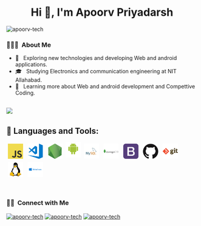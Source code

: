 <h1 align="center">Hi 👋, I'm Apoorv Priyadarsh</h1>
<p align="left"> <img src="https://komarev.com/ghpvc/?username=apoorv-tech&label=Profile%20views&color=0e75b6&style=flat" alt="apoorv-tech" /> </p>

<h3> 👨🏻‍💻 &nbsp;About Me </h3>

- 🤔 &nbsp; Exploring new technologies and developing Web and android applications.
- 🎓 &nbsp; Studying Electronics and communication engineering at NIT Allahabad.
- 🌱 &nbsp; Learning more about Web and android development and Compettive Coding.

<br/>

<img height="180em" src="https://github-readme-stats.vercel.app/api?username=apoorv-tech&theme=buefy&show_icons=true" />

## 🧰 Languages and Tools:
<p align="left">
<img src="https://raw.githubusercontent.com/github/explore/80688e429a7d4ef2fca1e82350fe8e3517d3494d/topics/javascript/javascript.png" alt="Javascript" height="40" style="vertical-align:top; margin:4px">
<img src="https://raw.githubusercontent.com/github/explore/80688e429a7d4ef2fca1e82350fe8e3517d3494d/topics/visual-studio-code/visual-studio-code.png" alt="VS Code" height="40" style="vertical-align:top; margin:4px">
<img src="https://raw.githubusercontent.com/github/explore/80688e429a7d4ef2fca1e82350fe8e3517d3494d/topics/nodejs/nodejs.png" alt="NodeJS" height="40" style="vertical-align:top; margin:4px">
<img src="https://raw.githubusercontent.com/devicons/devicon/master/icons/android/android-original-wordmark.svg" alt="android" width="40" height="40"/>
<img src="https://raw.githubusercontent.com/github/explore/80688e429a7d4ef2fca1e82350fe8e3517d3494d/topics/mysql/mysql.png" alt="MySQL" height="40" style="vertical-align:top; margin:4px">
<img src="https://raw.githubusercontent.com/github/explore/80688e429a7d4ef2fca1e82350fe8e3517d3494d/topics/mongodb/mongodb.png" alt="Mongodb" height="40" style="vertical-align:top; margin:4px">
 <img src="https://raw.githubusercontent.com/github/explore/80688e429a7d4ef2fca1e82350fe8e3517d3494d/topics/bootstrap/bootstrap.png" alt="Bootstrap" height="40" style="vertical-align:top; margin:4px">
<img src="https://raw.githubusercontent.com/github/explore/78df643247d429f6cc873026c0622819ad797942/topics/github/github.png" alt="Github" height="40" style="vertical-align:top; margin:4px">
<img src="https://raw.githubusercontent.com/github/explore/80688e429a7d4ef2fca1e82350fe8e3517d3494d/topics/git/git.png" alt="Git" height="40" style="vertical-align:top; margin:4px">
<img src="https://raw.githubusercontent.com/github/explore/80688e429a7d4ef2fca1e82350fe8e3517d3494d/topics/linux/linux.png" alt="Linux" height="40" style="vertical-align:top; margin:4px" alt="Windows" height="40" style="vertical-align:top; margin:4px">
<img src="https://raw.githubusercontent.com/github/explore/80688e429a7d4ef2fca1e82350fe8e3517d3494d/topics/windows/windows.png" alt="Windows" height="40" style="vertical-align:top; margin:4px">

</p>

<br />


<h3> 🤝🏻 &nbsp;Connect with Me </h3>
<p align="left">
<a href="https://www.linkedin.com/in/apoorv-priyadarsh-3049081b9/" target="blank"><img align="center" src="https://cdn.jsdelivr.net/npm/simple-icons@3.0.1/icons/linkedin.svg" alt="apoorv-tech" height="30" width="40" /></a>
<a href="mailto:apoorvpriyadarsh1729@gmail.com" target="blank"> <img align="center" src="https://cdn.jsdelivr.net/npm/simple-icons@3.0.1/icons/gmail.svg" alt="apoorv-tech" height="30" width="40"></a> 
<a href="https://www.codechef.com/users/code_123_ap" target="blank"><img align="center" src="https://cdn.jsdelivr.net/npm/simple-icons@3.1.0/icons/codechef.svg" alt="apoorv-tech" height="30" width="40" /></a>
</p>
